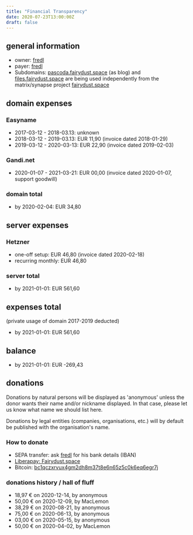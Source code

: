 ```yaml
---
title: "Financial Transparency"
date: 2020-07-23T13:00:00Z
draft: false
---
```


## general information

- owner: [fredl](https://matrix.to/#/@fredl:fairydust.space)
- payer: [fredl](https://matrix.to/#/@fredl:fairydust.space)
- Subdomains: [pascoda.fairydust.space](https://pascoda.fairydust.space/) (as blog) and [files.fairydust.space](https://files.fairydust.space/) are being used independently from the matrix/synapse project [fairydust.space](https://fairydust.space)

## domain expenses

### Easyname

- 2017-03-12 - 2018-03.13: unknown
- 2018-03-12 - 2019-03.13: EUR 11,90 (invoice dated 2018-01-29)
- 2019-03-12 - 2020-03-13: EUR 22,90 (invoice dated 2019-02-03)

### Gandi.net

- 2020-01-07 - 2021-03-21: EUR 00,00 (invoice dated 2020-01-07, support goodwill)

### domain total

- by 2020-02-04: EUR 34,80

## server expenses

### Hetzner

- one-off setup: EUR 46,80 (invoice dated 2020-02-18)
- recurring monthly: EUR 46,80

### server total

- by 2021-01-01: EUR 561,60

## expenses total

(private usage of domain 2017-2019 deducted)

- by 2021-01-01: EUR 561,60

## balance

- by 2021-01-01: EUR -269,43

## donations

Donations by natural persons will be displayed as 'anonymous' unless the donor wants their name and/or nickname displayed. In that case, please let us know what name we should list here.

Donations by legal entities (companies, organisations, etc.) will by default be published with the organisation's name.

### How to donate

- SEPA transfer: ask [fredl](https://matrix.to/#/@fredl:fairydust.space) for his bank details (IBAN)
- [Liberapay: Fairydust.space](https://liberapay.com/fairydust.space/)
- Bitcoin: [bc1qczxrvux4gm2dh8m37t8e6n65z5c0k6eq6egr7j](bitcoin:bc1qczxrvux4gm2dh8m37t8e6n65z5c0k6eq6egr7j)

### donations history / hall of fluff

- 18,97 € on 2020-12-14, by anonymous
- 50,00 € on 2020-12-09, by MacLemon
- 38,29 € on 2020-08-21, by anonymous
- 75,00 € on 2020-06-13, by anonymous
- 03,00 € on 2020-05-15, by anonymous
- 50,00 € on 2020-04-02, by MacLemon
